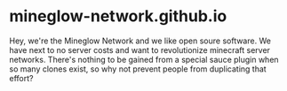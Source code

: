 mineglow-network.github.io
==========================

Hey, we're the Mineglow Network and we like open soure software. We have next to no server costs and want to revolutionize minecraft server networks.
There's nothing to be gained from a special sauce plugin when so many clones exist, so why not prevent people from duplicating that effort? 
